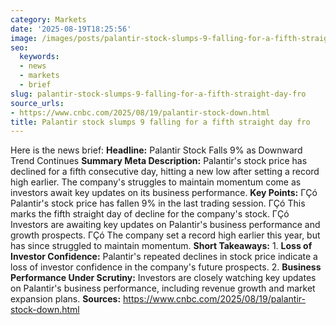 ```yaml
---
category: Markets
date: '2025-08-19T18:25:56'
image: /images/posts/palantir-stock-slumps-9-falling-for-a-fifth-straight-day-fro.jpeg
seo:
  keywords:
  - news
  - markets
  - brief
slug: palantir-stock-slumps-9-falling-for-a-fifth-straight-day-fro
source_urls:
- https://www.cnbc.com/2025/08/19/palantir-stock-down.html
title: Palantir stock slumps 9 falling for a fifth straight day fro
---
```


Here is the news brief:  **Headline:** Palantir Stock Falls 9% as Downward Trend Continues  **Summary Meta Description:** Palantir's stock price has declined for a fifth consecutive day, hitting a new low after setting a record high earlier. The company's struggles to maintain momentum come as investors await key updates on its business performance.  **Key Points:**  ΓÇó Palantir's stock price has fallen 9% in the last trading session. ΓÇó This marks the fifth straight day of decline for the company's stock. ΓÇó Investors are awaiting key updates on Palantir's business performance and growth prospects. ΓÇó The company set a record high earlier this year, but has since struggled to maintain momentum.  **Short Takeaways:**  1. **Loss of Investor Confidence:** Palantir's repeated declines in stock price indicate a loss of investor confidence in the company's future prospects. 2. **Business Performance Under Scrutiny:** Investors are closely watching key updates on Palantir's business performance, including revenue growth and market expansion plans.  **Sources:** https://www.cnbc.com/2025/08/19/palantir-stock-down.html